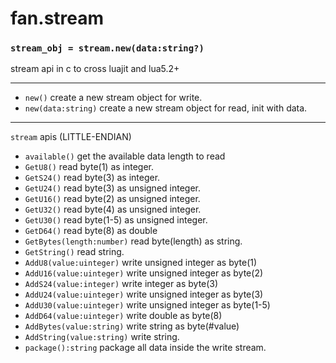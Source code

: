 fan.stream
==========

### `stream_obj = stream.new(data:string?)`

stream api in c to cross luajit and lua5.2+

---------
* `new()` create a new stream object for write.
* `new(data:string)` create a new stream object for read, init with data.

---------

`stream` apis (LITTLE-ENDIAN)

* `available()` get the available data length to read
* `GetU8()` read byte(1) as integer.
* `GetS24()` read byte(3) as integer.
* `GetU24()` read byte(3) as unsigned integer.
* `GetU16()` read byte(2) as unsigned integer.
* `GetU32()` read byte(4) as unsigned integer.
* `GetU30()` read byte(1-5) as unsigned integer.
* `GetD64()` read byte(8) as double
* `GetBytes(length:number)` read byte(length) as string.
* `GetString()` read string.
* `AddU8(value:uinteger)` write unsigned integer as byte(1)
* `AddU16(value:uinteger)` write unsigned integer as byte(2)
* `AddS24(value:integer)` write integer as byte(3)
* `AddU24(value:uinteger)` write unsigned integer as byte(3)
* `AddU30(value:uinteger)` write unsigned integer as byte(1-5)
* `AddD64(value:uinteger)` write double as byte(8)
* `AddBytes(value:string)` write string as byte(#value)
* `AddString(value:string)` write string.
* `package():string` package all data inside the write stream.
